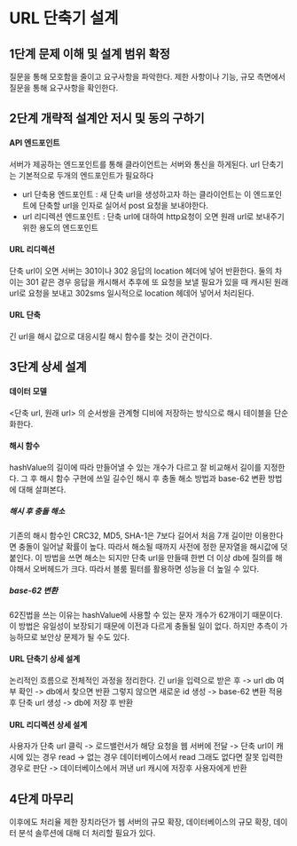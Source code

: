 # URL 단축기 설계

## 1단계 문제 이해 및 설계 범위 확정
질문을 통해 모호함을 줄이고 요구사항을 파악한다.
제한 사항이나 기능, 규모 측면에서 질문을 통해 요구사항을 확인한다.

## 2단계 개략적 설계안 저시 및 동의 구하기

#### API 엔드포인트
서버가 제공하는 엔드포인트를 통해 클라이언트는 서버와 통신을 하게된다.
url 단축기는 기본적으로 두개의 엔드포인트가 필요하다
- url 단축용 엔드포인트 : 새 단축 url을 생성하고자 하는 클라이언트는 이 엔드포인트에 단축할 url을 인자로 실어서 post 요청을 보내야한다.
- url 리디렉션 엔드포인트 : 단축 url에 대하여 http요청이 오면 원래 url로 보내주기 위한 용도의 엔드포인트

#### URL 리디렉션
단축 url이 오면 서버는 301이나 302 응답의 location 헤더에 넣어 반환한다.
둘의 차이는 301 같은 경우 응답을 캐시해서 추후에 또 요청을 보낼 필요가 있을 때 캐시된 원래 url로 요청을 보내고 302sms 일시적으로 location 헤데어 넣어서 처리된다.

#### URL 단축
긴 url을 해시 값으로 대응시킬 해시 함수를 찾는 것이 관건이다.

## 3단계 상세 설계
#### 데이터 모델
<단축 url, 원래 url> 의 순서쌍을 관계형 디비에 저장하는 방식으로 해시 테이블을 단순화한다.

#### 해시 함수
hashValue의 길이에 따라 만들어낼 수 있는 개수가 다르고 잘 비교해서 길이를 지정한다.
그 후 해시 함수 구현에 쓰일 길수인 해시 후 충돌 해소 방법과 base-62 변환 방법에 대해 살펴본다.

##### 해시 후 충돌 해소
기존의 해시 함수인 CRC32, MD5, SHA-1은 7보다 길어서 처음 7개 길이만 이용한다면 충돌이 일어날 확률이 높다. 따라서 해소될 때까지 사전에 정한 문자열을 해시값에 덧붙인다. 이 방법을 쓰면 해소는 되지만 단축 url을 만들때 한번 더 이상 db에 질의를 해야해서 오버헤드가 크다. 따라서 블룸 필터를 활용하면 성능을 더 높일 수 있다.

##### base-62 변환
62진법을 쓰는 이유는 hashValue에 사용할 수 있는 문자 개수가 62개이기 때문이다. 이 방법은 유일성이 보장되기 때문에 이전과 다르게 충돌될 일이 없다. 하지만 추측이 가능하므로 보안상 문제가 될 수도 있다.

#### URL 단축기 상세 설계
논리적인 흐름으로 전체적인 과정을 정리한다.
긴 url을 입력으로 받은 후 -> url db 여부 확인 -> db에서 찾으면 반환 그렇지 않으면 새로운 id 생성 -> base-62 변환 적용 후 단축 url 생성 -> db에 저장 후 반환

#### URL 리디렉션 상세 설계
사용자가 단축 url 클릭 -> 로드밸런서가 해당 요청을 웹 서버에 전달 -> 단축 url이 캐시에 있는 경우 read -> 없는 경우 데이터베이스에서 read 그래도 없다면 잘못 입력한 경우로 판단 -> 데이터베이스에서 꺼낸 url 캐시에 저장후 사용자에게 반환

## 4단계 마무리
이후에도 처리율 제한 장치라던가 웹 서버의 규모 확장, 데이터베이스의 규모 확장, 데이터 분석 솔루션에 대해 더 처리할 필요가 있다.